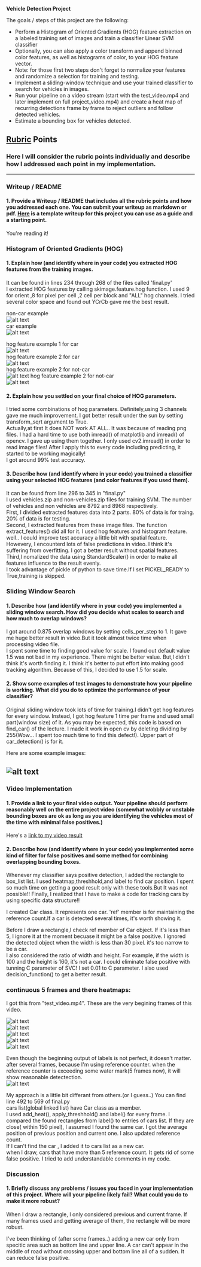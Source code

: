 **Vehicle Detection Project**

The goals / steps of this project are the following:

* Perform a Histogram of Oriented Gradients (HOG) feature extraction on a labeled training set of images and train a classifier Linear SVM classifier
* Optionally, you can also apply a color transform and append binned color features, as well as histograms of color, to your HOG feature vector. 
* Note: for those first two steps don't forget to normalize your features and randomize a selection for training and testing.
* Implement a sliding-window technique and use your trained classifier to search for vehicles in images.
* Run your pipeline on a video stream (start with the test_video.mp4 and later implement on full project_video.mp4) and create a heat map of recurring detections frame by frame to reject outliers and follow detected vehicles.
* Estimate a bounding box for vehicles detected.

[//]: # (Image References)
[image1]:  ./writeup_images/car_example.png
[image1_1]: ./writeup_images/notcar_example.png

[image2]:     ./writeup_images/car_hog.png
[image2_1]:  ./writeup_images/car_log_1.png
[image3]: ./writeup_images/notcar_hog.png
[image3_1]: ./writeup_images/notcar_hog_1.png
[image4]: ./writeup_images/test1.jpg
[image5_1]: ./writeup_images/video1.png
[image5_2]: ./writeup_images/video2.png
[image5_3]: ./writeup_images/video3.png
[image5_4]: ./writeup_images/video4.png
[image5_5]: ./writeup_images/video5.png
[image5_6]: ./writeup_images/video5_valid_real.png
[image5_7]: ./writeup_images/video6.png
[image5_8]: ./writeup_images/video9_valid.png


## [Rubric](https://review.udacity.com/#!/rubrics/513/view) Points
### Here I will consider the rubric points individually and describe how I addressed each point in my implementation.  

---
### Writeup / README

#### 1. Provide a Writeup / README that includes all the rubric points and how you addressed each one.  You can submit your writeup as markdown or pdf.  [Here](https://github.com/udacity/CarND-Vehicle-Detection/blob/master/writeup_template.md) is a template writeup for this project you can use as a guide and a starting point.  

You're reading it!

### Histogram of Oriented Gradients (HOG)

#### 1. Explain how (and identify where in your code) you extracted HOG features from the training images.
It can be found in lines 234 through 268 of the files called 'final.py'    
I extracted HOG features by calling skimage.feature.hog function. 
I used 9 for orient ,8 for pixel per cell ,2 cell per block and "ALL" hog channels. I tried several color space and found out YCrCb gave me the best result.    



non-car example    
![alt text][image1]       
car example       
![alt text][image1_1]        

hog feature example 1  for car  
![alt text][image2]          
hog feature example 2  for car  
![alt text][image2_1]        
hog feature example 2  for not-car  
![alt text][image3]
hog feature example 2  for not-car   
![alt text][image3_1]

#### 2. Explain how you settled on your final choice of HOG parameters.
I tried some combinations of hog parameters. Definitely,using 3 channels gave me much improvement. I got better result under the sun by setting transform_sqrt argument to True.     
Actually,at first It does NOT work AT ALL.. It was because of reading png files. I had a hard time to use both imread() of matplotlib and imread() of opencv. I gave up using them together. I only used cv2.imread() in order to read image files! After I apply this to every code including predicting, it started to be working magically!    
I got around 99% test accuracy. 

#### 3. Describe how (and identify where in your code) you trained a classifier using your selected HOG features (and color features if you used them).
It can be found from line 296 to 345 in "final.py"       
I used vehicles.zip and non-vehicles.zip files for training SVM. The number of vehicles and non vehicles are 8792 and 8968 respectively.    
First, I divided extracted features data into 2 parts. 80% of data is for traing. 20% of data is for testing.    
Second, I extracted features from these image files. The function extract_features() did all for it. I used hog features and histogram feature. well.. I could improve test accuracy a little bit with spatial feature. Howevery, I encounterd lots of false predictions in video. I think it's suffering from overfitting. I got a better result without spatial features.       
Third,I nomalized the data using StandardScaler() in order to make all features influence to the result evenly.   
I took advantage of pickle of python to save time.If I set PICKEL_READY to True,training is skipped.    

### Sliding Window Search

#### 1. Describe how (and identify where in your code) you implemented a sliding window search.  How did you decide what scales to search and how much to overlap windows?
I got around 0.875 overlap windows by setting cells_per_step to 1. It gave me huge better result in video.But it took almost twice time when processing video file.      
I spent some time to finding good value for scale. I found out default value 1.5 was not bad in my experience.  There might be better value. But,I didn't think it's worth finding it. I think it's better to put effort into making good tracking algorithm. Because of this, I decided to use 1.5 for scale.

#### 2. Show some examples of test images to demonstrate how your pipeline is working.  What did you do to optimize the performance of your classifier?
Original sliding window took lots of time for training.I didn't get hog features for every window. Instead, I got hog feature 1 time per frame and used small part(window size) of it. As you may be expected, this code is based on find_car() of the lecture. I made it work in open cv by deleting dividing by 255(Wow... I spent too much time to find this defect!). 
Upper part of car_detection() is for it.

  Here are some example images:

![alt text][image4]
---

### Video Implementation

#### 1. Provide a link to your final video output.  Your pipeline should perform reasonably well on the entire project video (somewhat wobbly or unstable bounding boxes are ok as long as you are identifying the vehicles most of the time with minimal false positives.)
Here's a [link to my video result](./project_video_output.mp4)


#### 2. Describe how (and identify where in your code) you implemented some kind of filter for false positives and some method for combining overlapping bounding boxes.

Whenever my classifier says positive detection, I added the rectangle to box_list list. I used heatmap,threshhold,and label to find car position.
I spent so much time on getting a good result only with these tools.But It was not possible!! Finally, I realized that I have to make a code for tracking cars by using specific data structure!!   

I created Car class. It represents one car. 'ref' member is for maintaining the reference count.If a car is detected several times, it's worth showing it.    

Before I draw a rectangle,I check ref member of Car object. If it's less than 5, I ignore it at the moment becuase it might be a false positive.
I ignored the detected object when the width is less than 30 pixel. it's too narrow to be a car.    
I also considered the ratio of width and height. For example, if the width is 100 and the height is 160, it's not a car. 
I could eliminate false positive with tunning  C parameter of SVC! I set 0.01 to C parameter.
I also used decision_function() to get a better result.


### continuous 5 frames and there heatmaps:
I got this from  "test_video.mp4". These  are the very begining frames of this video.

![alt text][image5_1]         
![alt text][image5_2]       
![alt text][image5_3]      
![alt text][image5_4]      
![alt text][image5_5]       

Even though the beginning output of labels is not perfect, it doesn't matter. after several frames, because I'm using reference counter. when the reference counter is exceeding some water mark(5 frames now), it will show reasonable detectection.          
![alt text][image5_7]        

My approach is a little bit differant from others.(or I guess..)
You can find line 492 to 569  of final.py        
cars list(global linked list) have Car class as a member.    
I used add_heat(), apply_threshhold() and label() for every frame.
I compared the found rectangles from label() to entries of cars list. If they are close( within 150 pixel), I assumed I found the same car.  I got the average position of previous position and current one. I also updated reference count.   
If I can't find the car , I added it to cars list as a new car.  
when I draw, cars that have more than 5 reference count. It gets rid of some false positive.
I tried to add understandable comments in my code.       



### Discussion

#### 1. Briefly discuss any problems / issues you faced in your implementation of this project.  Where will your pipeline likely fail?  What could you do to make it more robust?

When I draw a rectangle, I only considered previous and current frame. If many frames used and getting average of them, the rectangle will be more robust.   

 I've been thinking of (after some frames..) adding a new car only from specitic area such as bottom line and upper line. A car can't appear in the middle of road without crossing upper and bottom line all of a sudden. It can reduce false positive.           




